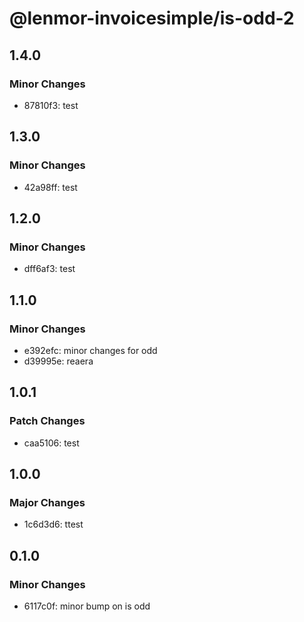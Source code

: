 # @lenmor-invoicesimple/is-odd-2

## 1.4.0

### Minor Changes

- 87810f3: test

## 1.3.0

### Minor Changes

- 42a98ff: test

## 1.2.0

### Minor Changes

- dff6af3: test

## 1.1.0

### Minor Changes

- e392efc: minor changes for odd
- d39995e: reaera

## 1.0.1

### Patch Changes

- caa5106: test

## 1.0.0

### Major Changes

- 1c6d3d6: ttest

## 0.1.0

### Minor Changes

- 6117c0f: minor bump on is odd
